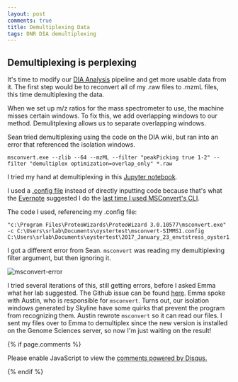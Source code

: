 ```yaml
---
layout: post
comments: true
title: Demultiplexing Data
tags: DNR DIA demultiplexing
---
```


## Demultiplexing is perplexing

It's time to modify our [DIA Analysis](https://github.com/RobertsLab/resources/blob/master/protocols/DIA-data-Analyses.md) pipeline and get more usable data from it. The first step would be to reconvert all of my .raw files to .mzmL files, this time demultiplexing the data.

When we set up m/z ratios for the mass spectrometer to use, the machine misses certain windows. To fix this, we add overlapping windows to our method. Demulitplexing allows us to separate overlapping windows.

Sean tried demultiplexing using the code on the DIA wiki, but ran into an error that referenced the isolation windows.

```
msconvert.exe --zlib --64 --mzML --filter "peakPicking true 1-2" --filter "demultiplex optimization=overlap_only" *.raw
```

I tried my hand at demultiplexing in this [Jupyter notebook](https://github.com/RobertsLab/project-oyster-oa/blob/master/notebooks/DNR/2017-04-12-Demultiplex-Raw-Files.ipynb).

I used a [.config file]() instead of directly inputting code because that's what the [Evernote](https://www.evernote.com/shard/s347/sh/edcb06ab-d008-418f-b28f-52f6614f1c39/2984ab55f427fcfe) suggested I do the [last time I used MSConvert's CLI](https://github.com/RobertsLab/project-oyster-oa/blob/master/notebooks/DNR/2017-03-07-Reconvert-mzML-Files.ipynb).

The code I used, referencing my .config file:

```
"c:\Program Files\ProteoWizards\ProteoWizard 3.0.10577\msconvert.exe" -c C:\Users\srlab\Documents\oystertest\msconvert-SIMMS1.config C:\Users\srlab\Documents\oystertest\2017_January_23_envtstress_oyster1.raw
```

I got a different error from Sean. `msconvert` was reading my demultiplexing filter argument, but then ignoring it.

![msconvert-error](https://camo.githubusercontent.com/917ac49d654021d533fcee70ae12a4220e17c0de/68747470733a2f2f636c6f75642e67697468756275736572636f6e74656e742e636f6d2f6173736574732f32323333353833382f32343937303332312f63313962643135362d316636382d313165372d383737332d3937373966663964616636352e706e67)

I tried several iterations of this, still getting errors, before I asked Emma what her lab suggested. The Github issue can be found [here](https://github.com/sr320/LabDocs/issues/561#issuecomment-293659089). Emma spoke with Austin, who is responsible for `msconvert`. Turns out, our isolation windows generated by Skyline have some quirks that prevent the program from recognizing them. Austin rewrote `msconvert` so it can read our files. I sent my files over to Emma to demultiplex since the new version is installed on the Genome Sciences server, so now I'm just waiting on the result!

{% if page.comments %}

<div id="disqus_thread"></div>
<script>

/**
*  RECOMMENDED CONFIGURATION VARIABLES: EDIT AND UNCOMMENT THE SECTION BELOW TO INSERT DYNAMIC VALUES FROM YOUR PLATFORM OR CMS.
*  LEARN WHY DEFINING THESE VARIABLES IS IMPORTANT: https://disqus.com/admin/universalcode/#configuration-variables*/
/*
var disqus_config = function () {
this.page.url = PAGE_URL;  // Replace PAGE_URL with your page's canonical URL variable
this.page.identifier = PAGE_IDENTIFIER; // Replace PAGE_IDENTIFIER with your page's unique identifier variable
};
*/
(function() { // DON'T EDIT BELOW THIS LINE
var d = document, s = d.createElement('script');
s.src = 'https://the-responsible-grad-student.disqus.com/embed.js';
s.setAttribute('data-timestamp', +new Date());
(d.head || d.body).appendChild(s);
})();
</script>
<noscript>Please enable JavaScript to view the <a href="https://disqus.com/?ref_noscript">comments powered by Disqus.</a></noscript>

{% endif %}

<script id="dsq-count-scr" src="//the-responsible-grad-student.disqus.com/count.js" async></script>
